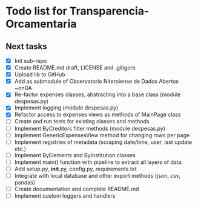 Todo list for Transparencia-Orcamentaria
====

## Next tasks
- [x] Init sub-repo
- [x] Create README.md draft, LICENSE and .gitigore
- [x] Upload lib to GitHub
- [x] Add as submodule of Observatorio Niteroiense de Dados Abertos ~onDA
- [x] Re-factor expenses classes, abstracting into a base class (module despesas.py)
- [x] Implement logging (module despesas.py)
- [x] Refactor access to expenses views as methods of MainPage class
- [ ] Create and run tests for existing classes and methods
- [ ] Implement ByCreditors filter methods (module despesas.py)
- [ ] Implement GenericExpensesView method for changing rows per page
- [ ] Implement registries of metadata (scraping date/time, user, last update etc.)
- [ ] Implement ByElements and ByInstitution classes
- [ ] Implement main() function with pipeline to extract all layers of data.
- [ ] Add setup.py, __init__.py, config.py, requirements.txt
- [ ] Integrate with local database and other export methods (json, csv, pandas)
- [ ] Create documentation and complete README.md
- [ ] Implement custom loggers and handlers
